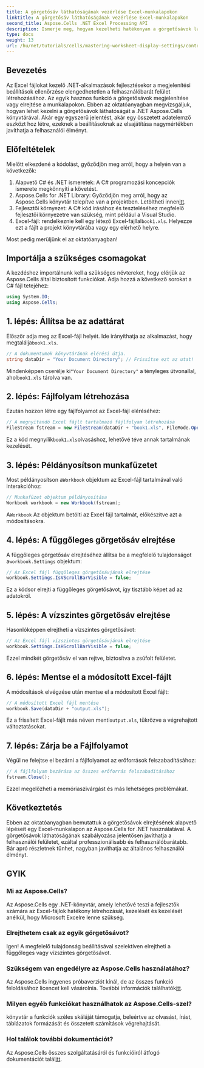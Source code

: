 ```yaml
---
title: A görgetősáv láthatóságának vezérlése Excel-munkalapokon
linktitle: A görgetősáv láthatóságának vezérlése Excel-munkalapokon
second_title: Aspose.Cells .NET Excel Processing API
description: Ismerje meg, hogyan kezelheti hatékonyan a görgetősávok láthatóságát az Excel-munkalapokon a .NET Aspose.Cells könyvtárával. Ez az átfogó oktatóanyag végigvezeti a függőleges és vízszintes görgetősávok elrejtéséhez szükséges lépéseken.
type: docs
weight: 13
url: /hu/net/tutorials/cells/mastering-worksheet-display-settings/controlling-scroll-bar-visibility/
---
```

## Bevezetés

Az Excel fájlokat kezelő .NET-alkalmazások fejlesztésekor a megjelenítési beállítások ellenőrzése elengedhetetlen a felhasználóbarát felület létrehozásához. Az egyik hasznos funkció a görgetősávok megjelenítése vagy elrejtése a munkalapokon. Ebben az oktatóanyagban megvizsgáljuk, hogyan lehet kezelni a görgetősávok láthatóságát a .NET Aspose.Cells könyvtárával. Akár egy egyszerű jelentést, akár egy összetett adatelemző eszközt hoz létre, ezeknek a beállításoknak az elsajátítása nagymértékben javíthatja a felhasználói élményt.

## Előfeltételek

Mielőtt elkezdené a kódolást, győződjön meg arról, hogy a helyén van a következők:

1. Alapvető C# és .NET ismeretek: A C# programozási koncepciók ismerete megkönnyíti a követést.
2. Aspose.Cells for .NET Library: Győződjön meg arról, hogy az Aspose.Cells könyvtár telepítve van a projektben. Letöltheti innen[itt](https://releases.aspose.com/cells/net/).
3. Fejlesztői környezet: A C# kód írásához és teszteléséhez megfelelő fejlesztői környezetre van szükség, mint például a Visual Studio.
4.  Excel-fájl: rendelkeznie kell egy létező Excel-fájllal`book1.xls`. Helyezze ezt a fájlt a projekt könyvtárába vagy egy elérhető helyre.

Most pedig merüljünk el az oktatóanyagban!

## Importálja a szükséges csomagokat

A kezdéshez importálnunk kell a szükséges névtereket, hogy elérjük az Aspose.Cells által biztosított funkciókat. Adja hozzá a következő sorokat a C# fájl tetejéhez:

```csharp
using System.IO;
using Aspose.Cells;
```

## 1. lépés: Állítsa be az adattárat

 Először adja meg az Excel-fájl helyét. Ide irányíthatja az alkalmazást, hogy megtalálja`book1.xls`.

```csharp
// A dokumentumok könyvtárának elérési útja.
string dataDir = "Your Document Directory"; // Frissítse ezt az utat!
```

 Mindenképpen cserélje ki`"Your Document Directory"` a tényleges útvonallal, ahol`book1.xls` tárolva van.

## 2. lépés: Fájlfolyam létrehozása

Ezután hozzon létre egy fájlfolyamot az Excel-fájl eléréséhez:

```csharp
// A megnyitandó Excel fájlt tartalmazó fájlfolyam létrehozása
FileStream fstream = new FileStream(dataDir + "book1.xls", FileMode.Open);
```

 Ez a kód megnyílik`book1.xls`olvasáshoz, lehetővé téve annak tartalmának kezelését.

## 3. lépés: Példányosítson munkafüzetet

 Most példányosítson a`Workbook` objektum az Excel-fájl tartalmával való interakcióhoz:

```csharp
// Munkafüzet objektum példányosítása
Workbook workbook = new Workbook(fstream);
```

 A`Workbook` Az objektum betölti az Excel fájl tartalmát, előkészítve azt a módosításokra.

## 4. lépés: A függőleges görgetősáv elrejtése

 A függőleges görgetősáv elrejtéséhez állítsa be a megfelelő tulajdonságot a`workbook.Settings` objektum:

```csharp
// Az Excel fájl függőleges görgetősávjának elrejtése
workbook.Settings.IsVScrollBarVisible = false;
```

Ez a kódsor elrejti a függőleges görgetősávot, így tisztább képet ad az adatokról.

## 5. lépés: A vízszintes görgetősáv elrejtése

Hasonlóképpen elrejtheti a vízszintes görgetősávot:

```csharp
// Az Excel fájl vízszintes görgetősávjának elrejtése
workbook.Settings.IsHScrollBarVisible = false;
```

Ezzel mindkét görgetősáv el van rejtve, biztosítva a zsúfolt felületet.

## 6. lépés: Mentse el a módosított Excel-fájlt

A módosítások elvégzése után mentse el a módosított Excel fájlt:

```csharp
// A módosított Excel fájl mentése
workbook.Save(dataDir + "output.xls");
```

 Ez a frissített Excel-fájlt más néven menti`output.xls`, tükrözve a végrehajtott változtatásokat.

## 7. lépés: Zárja be a Fájlfolyamot

Végül ne felejtse el bezárni a fájlfolyamot az erőforrások felszabadításához:

```csharp
// A fájlfolyam bezárása az összes erőforrás felszabadításához
fstream.Close();
```

Ezzel megelőzheti a memóriaszivárgást és más lehetséges problémákat.

## Következtetés

Ebben az oktatóanyagban bemutattuk a görgetősávok elrejtésének alapvető lépéseit egy Excel-munkalapon az Aspose.Cells for .NET használatával. A görgetősávok láthatóságának szabályozása jelentősen javíthatja a felhasználói felületet, ezáltal professzionálisabb és felhasználóbarátabb. Bár apró részletnek tűnhet, nagyban javíthatja az általános felhasználói élményt.

## GYIK

### Mi az Aspose.Cells?  
Az Aspose.Cells egy .NET-könyvtár, amely lehetővé teszi a fejlesztők számára az Excel-fájlok hatékony létrehozását, kezelését és kezelését anélkül, hogy Microsoft Excelre lenne szükség.

### Elrejthetem csak az egyik görgetősávot?  
Igen! A megfelelő tulajdonság beállításával szelektíven elrejtheti a függőleges vagy vízszintes görgetősávot.

### Szükségem van engedélyre az Aspose.Cells használatához?  
 Az Aspose.Cells ingyenes próbaverziót kínál, de az összes funkció feloldásához licencet kell vásárolnia. További információk találhatók[itt](https://purchase.aspose.com/buy).

### Milyen egyéb funkciókat használhatok az Aspose.Cells-szel?  
könyvtár a funkciók széles skáláját támogatja, beleértve az olvasást, írást, táblázatok formázását és összetett számítások végrehajtását.

### Hol találok további dokumentációt?  
 Az Aspose.Cells összes szolgáltatásáról és funkcióiról átfogó dokumentációt talál[itt](https://reference.aspose.com/cells/net/).